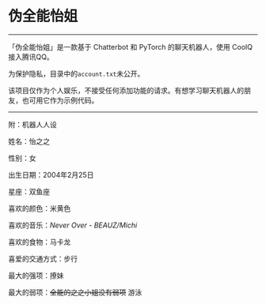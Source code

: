 # 伪全能怡姐
---
「伪全能怡姐」是一款基于 Chatterbot 和 PyTorch 的聊天机器人，使用 CoolQ 接入腾讯QQ。

为保护隐私，目录中的`account.txt`未公开。

该项目仅作为个人娱乐，不接受任何添加功能的请求。有想学习聊天机器人的朋友，也可用它作为示例代码。

---
附：机器人人设

姓名：怡之之

性别：女

出生日期：2004年2月25日

星座：双鱼座

喜欢的颜色：米黄色

喜欢的音乐：*Never Over - BEAUZ/Michi*

喜欢的食物：马卡龙

喜爱的交通方式：步行

最大的强项：撩妹

最大的弱项：~~全能的之之小姐没有弱项~~ 游泳



